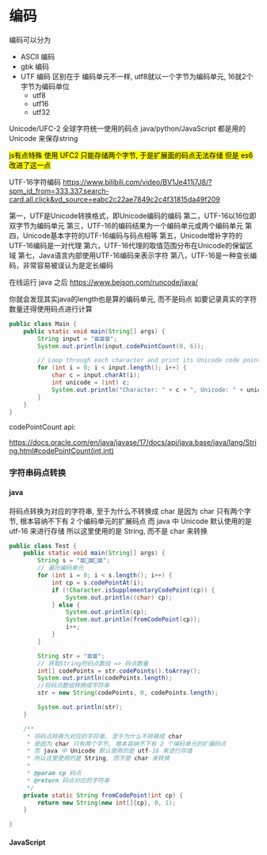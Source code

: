 # 编码

编码可以分为 
- ASCII 编码
- gbk 编码
- UTF 编码 区别在于 编码单元不一样, utf8就以一个字节为编码单元, 16就2个字节为编码单位
  - utf8
  - utf16
  - utf32

Unicode/UFC-2 全球字符统一使用的码点
java/python/JavaScript 都是用的 Unicode 来保存string

<mark>
js有点特殊 使用 UFC2 只能存储两个字节, 于是扩展面的码点无法存储
但是 es6 改进了这一点
</mark>


UTF-16字符编码
https://www.bilibili.com/video/BV1Je411j7J8/?spm_id_from=333.337.search-card.all.click&vd_source=eabc2c22ae7849c2c4f31815da49f209

第一，UTF是Unicode转换格式，即Unicode编码的编码
第二，UTF-16以16位即双字节为编码单元
第三，UTF-16的编码结果为一个编码单元或两个编码单元
第四，Unicode基本字符的UTF-16编码与码点相等
第五，Unicode增补字符的UTF-16编码是一对代理
第六，UTF-16代理的取值范围分布在Unicode的保留区域
第七，Java语言内部使用UTF-16编码来表示字符
第八，UTF-16是一种变长编码，非常容易被误认为是定长编码

在线运行 java 之后
https://www.bejson.com/runcode/java/

你就会发现其实java的length也是算的编码单元, 而不是码点
如要记录真实的字符数量还得使用码点进行计算

```java
public class Main {
    public static void main(String[] args) {
        String input = "𝌆𝌆𝌆";
        System.out.println(input.codePointCount(0, 6));

        // Loop through each character and print its Unicode code point
        for (int i = 0; i < input.length(); i++) {
            char c = input.charAt(i);
            int unicode = (int) c;
            System.out.println("Character: " + c + ", Unicode: " + unicode);
        }
    }
}

```

codePointCount api: 

https://docs.oracle.com/en/java/javase/17/docs/api/java.base/java/lang/String.html#codePointCount(int,int)

### 字符串码点转换
#### java
将码点转换为对应的字符串, 至于为什么不转换成 char
是因为 char 只有两个字节, 根本容纳不下有 2 个编码单元的扩展码点
而 java 中 Unicode 默认使用的是 utf-16 来进行存储
所以这里使用的是 String, 而不是 char 来转换
```java
public class Test {
    public static void main(String[] args) {
        String s = "𝌆🍷𝌆🍷𝌆";
        // 遍历编码单元
        for (int i = 0; i < s.length(); i++) {
            int cp = s.codePointAt(i);
            if (!Character.isSupplementaryCodePoint(cp)) {
                System.out.println((char) cp);
            } else {
                System.out.println(cp);
                System.out.println(fromCodePoint(cp));
                i++;
            }
        }

        String str = "𝌆𝌆";
        // 获取String的码点数组 => 码点数量
        int[] codePoints = str.codePoints().toArray();
        System.out.println(codePoints.length);
        //将码点数组转换成字符串
        str = new String(codePoints, 0, codePoints.length);

        System.out.println(str);
    }

    /**
     * 将码点转换为对应的字符串, 至于为什么不转换成 char
     * 是因为 char 只有两个字节, 根本容纳不下有 2 个编码单元的扩展码点
     * 而 java 中 Unicode 默认使用的是 utf-16 来进行存储
     * 所以这里使用的是 String, 而不是 char 来转换
     *
     * @param cp 码点
     * @return 码点对应的字符串
     */
    private static String fromCodePoint(int cp) {
        return new String(new int[]{cp}, 0, 1);
    }

}


```

#### JavaScript

